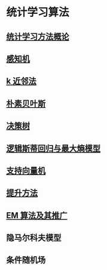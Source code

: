 # 统计学习算法

## [统计学习方法概论](https://github.com/Lsyhprum/StudyNotes/blob/master/%E7%BB%9F%E8%AE%A1%E5%AD%A6%E4%B9%A0%E6%96%B9%E6%B3%95/Chapter1)

## [感知机](https://github.com/Lsyhprum/StudyNotes/blob/master/%E7%BB%9F%E8%AE%A1%E5%AD%A6%E4%B9%A0%E6%96%B9%E6%B3%95/Chapter2.md)

## [k 近邻法](https://github.com/Lsyhprum/StudyNotes/blob/master/%E7%BB%9F%E8%AE%A1%E5%AD%A6%E4%B9%A0%E6%96%B9%E6%B3%95/Chapter3.ipynb)

## [朴素贝叶斯]()

## [决策树]()

## [逻辑斯蒂回归与最大熵模型]()

## [支持向量机]()

## [提升方法]()

## [EM 算法及其推广]()

## 隐马尔科夫模型

## 条件随机场